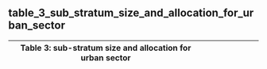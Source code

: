 ## table_3_sub_stratum_size_and_allocation_for_urban_sector
| Table 3: sub-stratum size and allocation for urban sector |  |  |  |  |  |  |  |
|---|---|---|---|---|---|---|---|
